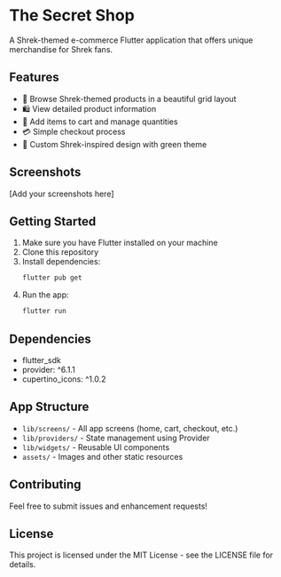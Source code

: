# The Secret Shop

A Shrek-themed e-commerce Flutter application that offers unique merchandise for Shrek fans.

## Features

- 🏪 Browse Shrek-themed products in a beautiful grid layout
- 🛍️ View detailed product information
- 🛒 Add items to cart and manage quantities
- 💳 Simple checkout process
- 🎨 Custom Shrek-inspired design with green theme

## Screenshots

[Add your screenshots here]

## Getting Started

1. Make sure you have Flutter installed on your machine
2. Clone this repository
3. Install dependencies:
   ```bash
   flutter pub get
   ```
4. Run the app:
   ```bash
   flutter run
   ```

## Dependencies

- flutter_sdk
- provider: ^6.1.1
- cupertino_icons: ^1.0.2

## App Structure

- `lib/screens/` - All app screens (home, cart, checkout, etc.)
- `lib/providers/` - State management using Provider
- `lib/widgets/` - Reusable UI components
- `assets/` - Images and other static resources

## Contributing

Feel free to submit issues and enhancement requests!

## License

This project is licensed under the MIT License - see the LICENSE file for details.
